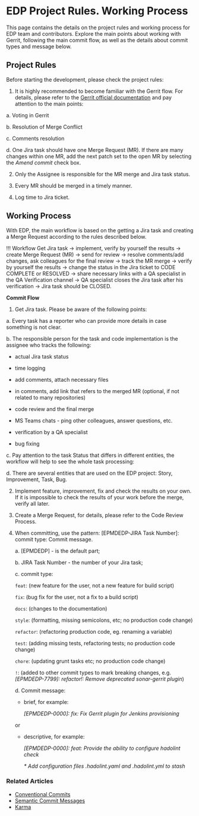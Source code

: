 # EDP Project Rules. Working Process

This page contains the details on the project rules and working process for EDP team and contributors. Explore the main points about working with Gerrit, following the main commit flow, as well as the details about commit types and message below.

## Project Rules

Before starting the development, please check the project rules:

1. It is highly recommended to become familiar with the Gerrit flow. For details, please refer to the [Gerrit official documentation](https://gerrit-documentation.storage.googleapis.com/Documentation/3.4.1/index.html) and pay attention to the main points:

  a. Voting in Gerrit

  b. Resolution of Merge Conflict

  c. Comments resolution

  d. One Jira task should have one Merge Request (MR). If there are many changes within one MR, add the next patch set to the open MR by selecting the _Amend commit_ check box.

2. Only the Assignee is responsible for the MR merge and Jira task status.

4. Every MR should be merged in a timely manner.

5. Log time to Jira ticket.

## Working Process

With EDP, the main workflow is based on the getting a Jira task and creating a Merge Request according to the rules described below.

!!! Workflow
    Get Jira task → implement, verify by yourself the results →  create Merge Request (MR) → send for review → resolve comments/add changes, ask colleagues for the final review → track the MR merge → verify by yourself the results → change the status in the Jira ticket to CODE COMPLETE or RESOLVED → share necessary links with a QA specialist in the QA Verification channel → QA specialist closes the Jira task after his verification → Jira task should be CLOSED.

**Commit Flow**

1. Get Jira task. Please be aware of the following points:

  a. Every task has a reporter who can provide more details in case something is not clear.

  b. The responsible person for the task and code implementation is the assignee who tracks the following:

   - actual Jira task status

   - time logging

   - add comments, attach necessary files

   - in comments, add link that refers to the merged MR (optional, if not related to many repositories)

   - code review and the final merge

   - MS Teams chats - ping other colleagues, answer questions, etc.

   - verification by a QA specialist

   - bug fixing

  c. Pay attention to the task Status that differs in different entities, the workflow will help to see the whole task processing:

  d. There are several entities that are used on the EDP project: Story, Improvement, Task, Bug.

2. Implement feature, improvement, fix and check the results on your own. If it is impossible to check the results of your work before the merge, verify all later.

3. Create a Merge Request, for details, please refer to the Code Review Process.

4. When committing, use the pattern: [EPMDEDP-JIRA Task Number]: commit type: Commit message.

   a. [EPMDEDP] - is the default part;

   b. JIRA Task Number - the number of your Jira task;

   c. commit type:

   `feat`: (new feature for the user, not a new feature for build script)

   `fix`: (bug fix for the user, not a fix to a build script)

   `docs`: (changes to the documentation)

   `style`: (formatting, missing semicolons, etc; no production code change)

   `refactor`: (refactoring production code, eg. renaming a variable)

   `test`: (adding missing tests, refactoring tests; no production code change)

   `chore`: (updating grunt tasks etc; no production code change)

   `!`: (added to other commit types to mark breaking changes, e.g. *[EPMDEDP-7799]: refactor!: Remove deprecated sonar-gerrit plugin*)

   d. Commit message:

   * brief, for example:

      *[EPMDEDP-0000]: fix: Fix Gerrit plugin for Jenkins provisioning*

    or

   * descriptive, for example:

      *[EPMDEDP-0000]: feat: Provide the ability to configure hadolint check*

      _* Add configuration files .hadolint.yaml and .hadolint.yml to stash_

### Related Articles

* [Conventional Commits](https://www.conventionalcommits.org/)
* [Semantic Commit Messages](https://seesparkbox.com/foundry/semantic_commit_messages)
* [Karma](http://karma-runner.github.io/1.0/dev/git-commit-msg.html)